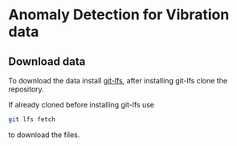 # Anomaly Detection for Vibration data



## Download data
To download the data install [git-lfs](https://git-lfs.github.com/ "git-lfs"), after installing git-lfs clone the repository.

If already cloned before installing git-lfs use

``` bash
git lfs fetch
```

to download the files.
